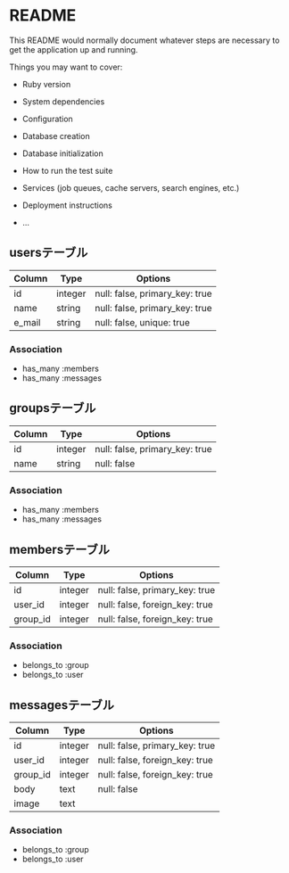 # README

This README would normally document whatever steps are necessary to get the
application up and running.

Things you may want to cover:

* Ruby version

* System dependencies

* Configuration

* Database creation

* Database initialization

* How to run the test suite

* Services (job queues, cache servers, search engines, etc.)

* Deployment instructions

* ...



## usersテーブル

|Column|Type|Options|
|------|----|-------|
|id|integer|null: false, primary_key: true|
|name|string|null: false, primary_key: true|
|e_mail|string|null: false, unique: true|

### Association
- has_many :members
- has_many :messages


## groupsテーブル

|Column|Type|Options|
|------|----|-------|
|id|integer|null: false, primary_key: true|
|name|string|null: false|

### Association
- has_many :members
- has_many :messages


## membersテーブル

|Column|Type|Options|
|------|----|-------|
|id|integer|null: false, primary_key: true|
|user_id|integer|null: false, foreign_key: true|
|group_id|integer|null: false, foreign_key: true|

### Association
- belongs_to :group
- belongs_to :user


## messagesテーブル

|Column|Type|Options|
|------|----|-------|
|id|integer|null: false, primary_key: true|
|user_id|integer|null: false, foreign_key: true|
|group_id|integer|null: false, foreign_key: true|
|body|text|null: false|
|image|text| |

### Association
- belongs_to :group
- belongs_to :user
